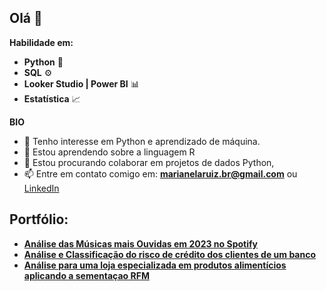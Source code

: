 ## Olá 👋

**Habilidade em:**

- **Python** 🐍
- **SQL** ⚙️
- **Looker Studio | Power BI** 📊
- **Estatística** 📈
<!-- - **Aprendizado de máquina** 🧠 -->

**BIO**

- 👀 Tenho interesse em Python e aprendizado de máquina.
- 🌱 Estou aprendendo sobre a linguagem R
- 🤝 Estou procurando colaborar em projetos de dados Python,
- 📫 Entre em contato comigo em: **marianelaruiz.br@gmail.com** ou [LinkedIn](https://www.linkedin.com/in/marianelaruizd/)

## Portfólio:
* [**Análise das Músicas mais Ouvidas em 2023 no Spotify**](https://github.com/marianelaruiz/Hipotese-Spotify)
* [**Análise e Classificação do risco de crédito dos clientes de um banco**](https://github.com/marianelaruiz/Analise-de-Risco-de-Credito)
* [**Análise para uma loja especializada em produtos alimentícios aplicando a sementaçao RFM**](https://github.com/marianelaruiz/SegementacaoRFM-mercado)


